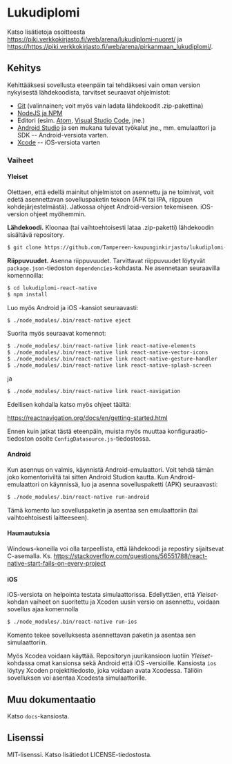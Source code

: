 # Lukudiplomi

Katso lisätietoja osoitteesta <https://piki.verkkokirjasto.fi/web/arena/lukudiplomi-nuoret/> ja <https://https://piki.verkkokirjasto.fi/web/arena/pirkanmaan_lukudiplomi/>.

## Kehitys

Kehittääksesi sovellusta eteenpäin tai tehdäksesi vain oman version nykyisestä lähdekoodista, tarvitset seuraavat ohjelmistot:

- [Git](https://git-scm.com) (valinnainen; voit myös vain ladata lähdekoodit .zip-pakettina)
- [NodeJS ja NPM](https://nodejs.org/en/)
- Editori (esim. [Atom](https://atom.io), [Visual Studio Code](https://code.visualstudio.com), jne.)
- [Android Studio](https://developer.android.com/studio) ja sen mukana tulevat työkalut jne., mm. emulaattori ja SDK -- Android-versiota varten.
- [Xcode](https://developer.apple.com/xcode/) -- iOS-versiota varten

### Vaiheet

#### Yleiset

Olettaen, että edellä mainitut ohjelmistot on asennettu ja ne toimivat, voit edetä asennettavan sovelluspaketin tekoon (APK tai IPA, riippuen kohdejärjestelmästä). Jatkossa ohjeet Android-version tekemiseen. iOS-version ohjeet myöhemmin.

**Lähdekoodi.** Kloonaa (tai vaihtoehtoisesti lataa .zip-paketti) lähdekoodin sisältävä repository.

```bash
$ git clone https://github.com/Tampereen-kaupunginkirjasto/lukudiplomi-react-native.git
```

**Riippuvuudet.** Asenna riippuvuudet. Tarvittavat riippuvuudet löytyvät `package.json`-tiedoston `dependencies`-kohdasta. Ne asennetaan seuraavilla komennoilla:

```bash
$ cd lukudiplomi-react-native
$ npm install
```

Luo myös Android ja iOS -kansiot seuraavasti:

```bash
$ ./node_modules/.bin/react-native eject
```

Suorita myös seuraavat komennot:

```bash
$ ./node_modules/.bin/react-native link react-native-elements
$ ./node_modules/.bin/react-native link react-native-vector-icons
$ ./node_modules/.bin/react-native link react-native-gesture-handler
$ ./node_modules/.bin/react-native link react-native-splash-screen
```

ja

```bash
$ ./node_modules/.bin/react-native link react-navigation
```

Edellisen kohdalla katso myös ohjeet täältä:

https://reactnavigation.org/docs/en/getting-started.html

Ennen kuin jatkat tästä eteenpäin, muista myös muuttaa konfiguraatio-tiedoston osoite `ConfigDatasource.js`-tiedostossa.

#### Android

Kun asennus on valmis, käynnistä Android-emulaattori. Voit tehdä tämän joko komentoriviltä tai sitten Android Studion kautta. Kun Android-emulaattori on käynnissä, luo ja asenna sovelluspaketti (APK) seuraavasti:

```bash
$ ./node_modules/.bin/react-native run-android
```

Tämä komento luo sovelluspaketin ja asentaa sen emulaattoriin (tai vaihtoehtoisesti laitteeseen).

#### Haumautuksia

Windows-koneilla voi olla tarpeellista, että lähdekoodi ja repostiry sijaitsevat C-asemalla. Ks. https://stackoverflow.com/questions/56551788/react-native-start-fails-on-every-project


#### iOS

iOS-versiota on helpointa testata simulaattorissa. Edellyttäen, että _Yleiset_-kohdan vaiheet on suoritettu ja Xcoden uusin versio on asennettu, voidaan sovellus ajaa komennolla

```bash
$ ./node_modules/.bin/react-native run-ios
```

Komento tekee sovelluksesta asennettavan paketin ja asentaa sen simulaattoriin.

Myös Xcodea voidaan käyttää. Repositoryn juurikansioon luotiin _Yleiset_-kohdassa omat kansionsa sekä Android että iOS -versioille. Kansiosta `ios` löytyy Xcoden projektitiedosto, joka voidaan avata Xcodessa. Tällöin sovelluksen voi asentaa Xcodesta simulaattorille.

## Muu dokumentaatio

Katso `docs`-kansiosta.

## Lisenssi

MIT-lisenssi. Katso lisätiedot LICENSE-tiedostosta.
